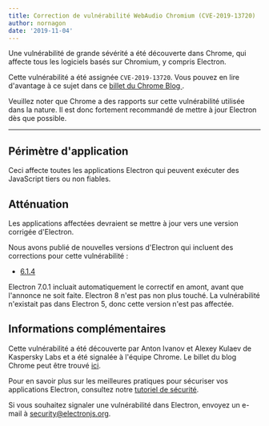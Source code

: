```yaml
---
title: Correction de vulnérabilité WebAudio Chromium (CVE-2019-13720)
author: nornagon
date: '2019-11-04'
---
```


Une vulnérabilité de grande sévérité a été découverte dans Chrome, qui affecte tous les logiciels basés sur Chromium, y compris Electron.

Cette vulnérabilité a été assignée `CVE-2019-13720`.  Vous pouvez en lire d'avantage à ce sujet dans ce [billet du Chrome Blog ](https://chromereleases.googleblog.com/2019/10/stable-channel-update-for-desktop_31.html).

Veuillez noter que Chrome a des rapports sur cette vulnérabilité utilisée dans la nature. Il est donc fortement recommandé de mettre à jour Electron dès que possible.

---

## Périmètre d'application

Ceci affecte toutes les applications Electron qui peuvent exécuter des JavaScript tiers ou non fiables.

## Atténuation

Les applications affectées devraient se mettre à jour vers une version corrigée d'Electron.

Nous avons publié de nouvelles versions d'Electron qui incluent des corrections pour cette vulnérabilité :
  * [6.1.4](https://github.com/electron/electron/releases/tag/v6.1.4)

Electron 7.0.1 incluait automatiquement le correctif en amont, avant que l'annonce ne soit faite. Electron 8 n'est pas non plus touché. La vulnérabilité n'existait pas dans Electron 5, donc cette version n'est pas affectée.

## Informations complémentaires

Cette vulnérabilité a été découverte par Anton Ivanov et Alexey Kulaev de Kaspersky Labs et a été signalée à l'équipe Chrome. Le billet du blog Chrome peut être trouvé [ici](https://chromereleases.googleblog.com/2019/10/stable-channel-update-for-desktop_31.html).

Pour en savoir plus sur les meilleures pratiques pour sécuriser vos applications Electron, consultez notre [tutoriel de sécurité][].

Si vous souhaitez signaler une vulnérabilité dans Electron, envoyez un e-mail à security@electronjs.org.

[tutoriel de sécurité]: https://electronjs.org/docs/tutorial/security
